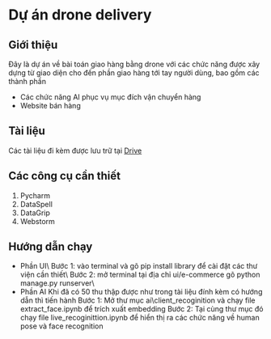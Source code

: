 # Dự án drone delivery
## Giới thiệu
Đây là dự án về bài toán giao hàng bằng drone với các chức năng được xây dựng từ giao diện cho đến phần giao hàng tới tay người dùng, bao gồm các thành phần
* Các chức năng AI phục vụ mục đích vận chuyển hàng
* Website bán hàng 
## Tài liệu
Các tài liệu đi kèm được lưu trữ tại [Drive](https://drive.google.com/drive/folders/1TVq7Tfm4zC5uZw7qKQdM0sZjZI-KzRoR?usp=sharing)
## Các công cụ cần thiết
1. Pycharm
2. DataSpell
3. DataGrip
4. Webstorm
## Hướng dẫn chạy
* Phần UI\\
Bước 1: vào terminal và gõ pip install library để cài đặt các thư viện cần thiết\\
Bước 2: mở terminal tại địa chỉ ui/e-commerce gõ python manage.py runserver\\
* Phần AI
Khi đã có 50 thu thập được như trong tài liệu đính kèm có hướng dẫn thì tiến hành 
Bước 1: Mở thư mục ai\client_recoginition và chạy file extract_face.ipynb để trích xuất embedding 
Bước 2: Tại cùng thư mục đó chạy file live_recoginittion.ipynb để hiển thị ra các chức năng về human pose và face recognition 
